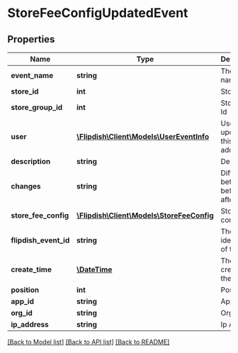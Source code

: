 # StoreFeeConfigUpdatedEvent

## Properties
Name | Type | Description | Notes
------------ | ------------- | ------------- | -------------
**event_name** | **string** | The event name | [optional] 
**store_id** | **int** | Store Id | [optional] 
**store_group_id** | **int** | Store group Id | [optional] 
**user** | [**\Flipdish\\Client\Models\UserEventInfo**](UserEventInfo.md) | User which updated this store address | [optional] 
**description** | **string** | Description | [optional] 
**changes** | **string** | Diff between before and after | [optional] 
**store_fee_config** | [**\Flipdish\\Client\Models\StoreFeeConfig**](StoreFeeConfig.md) | Store fee config | [optional] 
**flipdish_event_id** | **string** | The identitfier of the event | [optional] 
**create_time** | [**\DateTime**](\DateTime.md) | The time of creation of the event | [optional] 
**position** | **int** | Position | [optional] 
**app_id** | **string** | App id | [optional] 
**org_id** | **string** | Org id | [optional] 
**ip_address** | **string** | Ip Address | [optional] 

[[Back to Model list]](../README.md#documentation-for-models) [[Back to API list]](../README.md#documentation-for-api-endpoints) [[Back to README]](../README.md)


